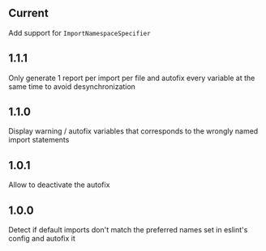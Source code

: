 ## Current

Add support for `ImportNamespaceSpecifier`

## 1.1.1

Only generate 1 report per import per file and autofix every variable at the same time to avoid desynchronization

## 1.1.0

Display warning / autofix variables that corresponds to the wrongly named import statements

## 1.0.1

Allow to deactivate the autofix

## 1.0.0

Detect if default imports don't match the preferred names set in eslint's config and autofix it
